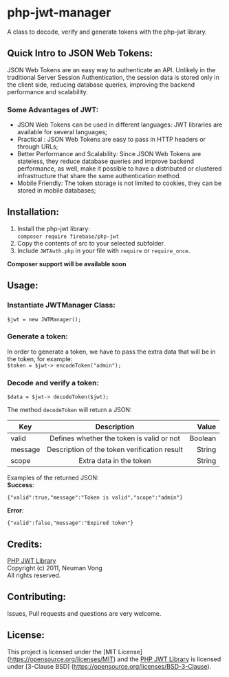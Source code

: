 php-jwt-manager
======
A class to decode, verify and generate tokens with the php-jwt library.

Quick Intro to JSON Web Tokens:
------

JSON Web Tokens are an easy way to authenticate an API. Unlikely in the traditional Server Session Authentication, the session data is stored only in the client side, reducing database queries, improving the backend performance and scalability.

### Some Advantages of JWT:

* JSON Web Tokens can be used in different languages: JWT libraries are available for several languages;
* Practical : JSON Web Tokens are easy to pass in HTTP headers or through URLs;
* Better Performance and Scalability: Since JSON Web Tokens are stateless, they reduce database queries and improve backend performance, as well, make it possible to have a distributed or clustered infrastructure that share the same authentication method.
* Mobile Friendly: The token storage is not limited to cookies, they can be stored in mobile databases;

Installation:
------

1. Install the php-jwt library:   
`composer require firebase/php-jwt`
2. Copy the contents of src to your selected subfolder.
3. Include `JWTAuth.php` in your file with `require` or `require_once`.

**Composer support will be available soon**

Usage:
------

### Instantiate JWTManager Class:  
`$jwt = new JWTManager();`

### Generate a token:  
In order to generate a token, we have to pass the extra data that will be in the token, for example:  
`$token = $jwt-> encodeToken("admin");`

### Decode and verify a token:  
`$data = $jwt-> decodeToken($jwt);`  

The method `decodeToken` will return a JSON:  

| Key       | Description         | Value  |
| ------------- |:-------------:| -----:|
| valid     | Defines whether the token is valid or not | Boolean |
| message      | Description of the token verification result       |   String |
| scope | Extra data in the token      |    String |
  
 Examples of the returned JSON:  
 **Success**:  
 
 `{"valid":true,"message":"Token is valid","scope":"admin"}`    
 
 **Error**:  
 
 `{"valid":false,"message":"Expired token"}`  
  
 Credits:
------
  
 [PHP JWT Library](https://github.com/firebase/php-jwt)  
 Copyright (c) 2011, Neuman Vong  
 All rights reserved.
 
Contributing:
------
 
 Issues, Pull requests and questions are very welcome. 
 
License:  
------
 
 This project is licensed under the [MIT License] (https://opensource.org/licenses/MIT) and the [PHP JWT Library](https://github.com/firebase/php-jwt) is licensed under [3-Clause BSD] (https://opensource.org/licenses/BSD-3-Clause).
